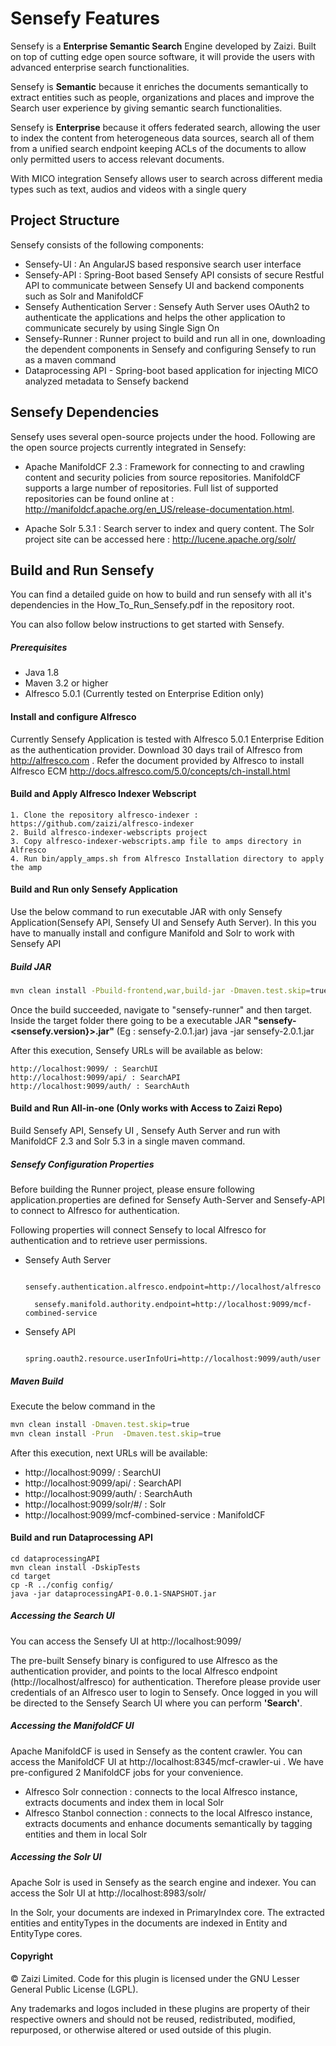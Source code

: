 # Sensefy Features

Sensefy is a **Enterprise Semantic Search** Engine developed by Zaizi. Built on top of cutting edge open source software, it will provide the users with advanced enterprise search functionalities.

Sensefy is **Semantic** because it enriches the documents semantically to extract entities such as people, organizations and places and improve the Search user experience by giving semantic search functionalities.

Sensefy is **Enterprise** because it offers federated search, allowing the user to index the content from heterogeneous data sources, search all of them from a unified search endpoint keeping ACLs of the documents to allow only permitted users to access relevant documents.

With MICO integration Sensefy allows user to search across different media types such as text, audios and videos with a single query

## Project Structure

Sensefy consists of the following components:

 - Sensefy-UI : An AngularJS based responsive search user interface 
 - Sensefy-API : Spring-Boot based Sensefy API consists of secure Restful API to communicate between Sensefy UI and backend components such as Solr and ManifoldCF
 - Sensefy Authentication Server : Sensefy Auth Server uses OAuth2 to authenticate the applications and helps the other application to communicate securely by using Single Sign On
 - Sensefy-Runner : Runner project to build and run all in one, downloading the dependent components in Sensefy  and configuring Sensefy to run as a maven command
 - Dataprocessing API - Spring-boot based application for injecting MICO analyzed metadata to Sensefy backend

## Sensefy Dependencies

Sensefy uses several open-source projects under the hood. Following are the open source projects currently integrated in Sensefy:

- Apache ManifoldCF 2.3 : 
    Framework for connecting to and crawling content and security policies from source repositories. ManifoldCF supports a large number of repositories. Full list of supported repositories can be found online at : http://manifoldcf.apache.org/en_US/release-documentation.html. 

- Apache Solr 5.3.1 : Search server to index and query content. The Solr project site can be accessed here : http://lucene.apache.org/solr/


## Build and Run Sensefy

You can find a detailed guide on how to build and run sensefy with all it's dependencies in the How_To_Run_Sensefy.pdf in the repository root. 

You can also follow below instructions to get started with Sensefy.

#####  Prerequisites
* Java 1.8  
* Maven 3.2 or higher
* Alfresco 5.0.1 (Currently tested on Enterprise Edition only)

#### Install and configure Alfresco
Currently Sensefy Application is tested with Alfresco 5.0.1 Enterprise Edition as the authentication provider. Download 30 days trail of Alfresco from http://alfresco.com
. Refer the document provided by Alfresco to install Alfresco ECM http://docs.alfresco.com/5.0/concepts/ch-install.html

#### Build and Apply Alfresco Indexer Webscript
```
1. Clone the repository alfresco-indexer : https://github.com/zaizi/alfresco-indexer
2. Build alfresco-indexer-webscripts project 
3. Copy alfresco-indexer-webscripts.amp file to amps directory in Alfresco
4. Run bin/apply_amps.sh from Alfresco Installation directory to apply the amp
```

#### Build and Run only Sensefy Application

Use the below command to run executable JAR with only Sensefy Application(Sensefy API, Sensefy UI and Sensefy Auth Server). In this you have to manually install and configure Manifold and Solr to work with Sensefy API

##### Build JAR

```sh 
mvn clean install -Pbuild-frontend,war,build-jar -Dmaven.test.skip=true
```

Once the build succeeded, navigate to "sensefy-runner" and then target.  Inside the target folder there going to be a executable JAR **"sensefy-<sensefy.version}>.jar"** (Eg : sensefy-2.0.1.jar)
java  -jar sensefy-2.0.1.jar

After this execution, Sensefy URLs will be available as below:

    http://localhost:9099/ : SearchUI
    http://localhost:9099/api/ : SearchAPI
    http://localhost:9099/auth/ : SearchAuth

#### Build and Run All-in-one (Only works with Access to Zaizi Repo)

Build Sensefy API, Sensefy UI , Sensefy Auth Server and run with ManifoldCF 2.3 and Solr 5.3 in a single maven command.

##### Sensefy Configuration Properties 
Before building the Runner project, please ensure following application.properties are defined for Sensefy Auth-Server and Sensefy-API to connect to Alfresco for authentication. 

Following properties will connect Sensefy to local Alfresco for authentication and to retrieve user permissions.

* Sensefy Auth Server 

        sensefy.authentication.alfresco.endpoint=http://localhost/alfresco

        sensefy.manifold.authority.endpoint=http://localhost:9099/mcf-combined-service


* Sensefy API

        spring.oauth2.resource.userInfoUri=http://localhost:9099/auth/user


#####  Maven Build 
Execute the below command in the 
```sh
mvn clean install -Dmaven.test.skip=true
mvn clean install -Prun  -Dmaven.test.skip=true
```

After this execution, next URLs will be available:

* http://localhost:9099/ : SearchUI
* http://localhost:9099/api/ : SearchAPI
* http://localhost:9099/auth/ : SearchAuth
* http://localhost:9099/solr/#/ : Solr
* http://localhost:9099/mcf-combined-service : ManifoldCF

#### Build and run Dataprocessing API

```
cd dataprocessingAPI
mvn clean install -DskipTests
cd target
cp -R ../config config/
java -jar dataprocessingAPI-0.0.1-SNAPSHOT.jar
```

##### Accessing the Search UI
You can access the Sensefy UI at http://localhost:9099/

The pre-built Sensefy binary is configured to use Alfresco as the authentication provider, and points to the local Alfresco endpoint (http://localhost/alfresco) for authentication.
Therefore please provide user credentials of an Alfresco user to login to Sensefy. Once logged in you will be directed to the Sensefy Search UI where you can perform **'Search'**.

##### Accessing the ManifoldCF UI
Apache ManifoldCF is used in Sensefy as the content crawler. You can access the ManifoldCF UI at http://localhost:8345/mcf-crawler-ui . 
We have pre-configured 2 ManifoldCF jobs for your convenience.

* Alfresco Solr connection : connects to the local Alfresco instance, extracts documents and index them in local Solr
* Alfresco Stanbol connection : connects to the local Alfresco instance, extracts documents and enhance documents semantically by tagging entities and them in local Solr

##### Accessing the Solr UI

Apache Solr is used in Sensefy as the search engine and indexer. You can access the Solr UI at http://localhost:8983/solr/

In the Solr, your documents are indexed in PrimaryIndex core. The extracted entities and entityTypes in the documents are indexed in Entity and EntityType cores.


#### Copyright


© Zaizi Limited. Code for this plugin is licensed under the GNU Lesser General Public License (LGPL).

Any trademarks and logos included in these plugins are property of their respective owners and should not be reused, redistributed, modified, repurposed, or otherwise altered or used outside of this plugin.
